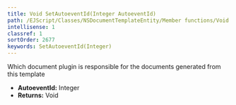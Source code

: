 ```yaml
---
title: Void SetAutoeventId(Integer AutoeventId)
path: /EJScript/Classes/NSDocumentTemplateEntity/Member functions/Void SetAutoeventId(Integer p_0)
intellisense: 1
classref: 1
sortOrder: 2677
keywords: SetAutoeventId(Integer)
---
```



Which document plugin is responsible for the documents generated from this template



* **AutoeventId:** Integer
* **Returns:** Void



